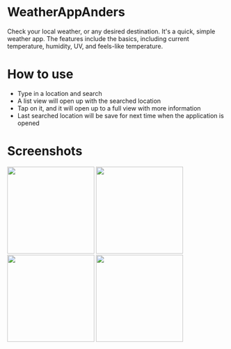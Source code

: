 # WeatherAppAnders
Check your local weather, or any desired destination. It's a quick, simple weather app. The features include the basics, including current temperature, humidity, UV, and feels-like temperature.
# How to use
- Type in a location and search
- A list view will open up with the searched location
- Tap on it, and it will open up to a full view with more information
- Last searched location will be save for next time when the application is opened
# Screenshots
<img src="https://github.com/user-attachments/assets/1ed22ee7-9844-45f3-bd1a-e7e6f13ffb56" width="200">
<img src="https://github.com/user-attachments/assets/f447620c-4118-45ab-9888-726e00e16d9e" width="200">
<img src="https://github.com/user-attachments/assets/d3f3e305-a524-429f-aaa8-d0be56309d7a" width="200">
<img src="https://github.com/user-attachments/assets/dd44640d-da64-40d3-b3ea-0ec86070a146" width="200">

